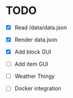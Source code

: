 # TODO

* [x] Read /data/data.json
* [x] Render data.json
* [x] Add block GUI
* [ ] Add item GUI
* [ ] Weather Thingy
* [ ] Docker integration

